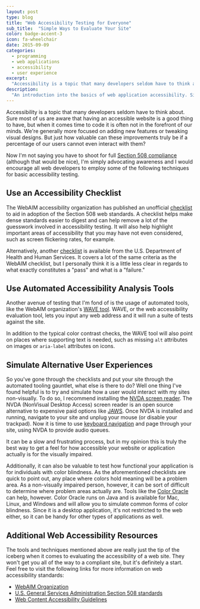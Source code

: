 ```yaml
---
layout: post
type: blog
title: "Web Accessibility Testing for Everyone"
sub_title:  "Simple Ways to Evaluate Your Site"
color: badge-accent-3
icon: fa-wheelchair
date: 2015-09-09
categories:
  - programming
  - web applications
  - accessibility
  - user experience
excerpt:
  "Accessibility is a topic that many developers seldom have to think about. Sure most of us are aware that having an accessible website is a good thing to have, but when it comes time to code it is often not in the forefront of our minds.  We're generally more focused on adding new features or tweaking visual designs.  But just how valuable can these improvements truly be if a percentage of our users cannot even interact with them?"
description:
  "An introduction into the basics of web application accessibility. Simple steps that web developers can take to make sites more accessible."
---
```

Accessibility is a topic that many developers seldom have to think about. Sure most of us are aware that having an accessible website is a good thing to have, but when it comes time to code it is often not in the forefront of our minds.  We're generally more focused on adding new features or tweaking visual designs.  But just how valuable can these improvements truly be if a percentage of our users cannot even interact with them?

Now I'm not saying you have to shoot for full [Section 508 compliance](http://www.section508.gov/) (although that would be nice), I'm simply advocating awareness and I would encourage all web developers to employ some of the following techniques for basic accessibility testing.

## Use an Accessibility Checklist
The WebAIM accessibility organization has published an unofficial [checklist](http://webaim.org/standards/508/checklist) to aid in adoption of the Section 508 web standards. A checklist helps make dense standards easier to digest and can help remove a lot of the guesswork involved in accessibility testing.  It will also help highlight important areas of accessibility that you may have not even considered, such as screen flickering rates, for example.

Alternatively, another [checklist](http://www.hhs.gov/web/section-508/making-files-accessible/checklist/html/index.html) is available from the U.S. Department of Health and Human Services.  It covers a lot of the same criteria as the WebAIM checklist, but I personally think it is a little less clear in regards to what exactly constitutes a "pass" and what is a "failure."

## Use Automated Accessibility Analysis Tools
Another avenue of testing that I'm fond of is the usage of automated tools, like the WebAIM organization's [WAVE tool](http://wave.webaim.org/).  WAVE, or the web accessibility evaluation tool, lets you input any web address and it will run a suite of tests against the site.

In addition to the typical color contrast checks, the WAVE tool will also point on places where supporting text is needed, such as missing `alt` attributes on images or `aria-label` attributes on icons.

## Simulate Alternative User Experiences
So you've gone through the checklists and put your site through the automated tooling gauntlet, what else is there to do?  Well one thing I've found helpful is to try and simulate how a user would interact with my sites non-visually.  To do so, I recommend installing the [NVDA screen reader](http://www.nvaccess.org/).  The NVDA (NonVisual Desktop Access) screen reader is an open source alternative to expensive paid options like [JAWS](http://www.freedomscientific.com/Products/Blindness/JAWS).  Once NVDA is installed and running, navigate to your site and unplug your mouse (or disable your trackpad).  Now it is time to use [keyboard navigation](http://www.ssa.gov/accessibility/keyboard_nav.html) and page through your site, using NVDA to provide audio queues.

It can be a slow and frustrating process, but in my opinion this is truly the best way to get a feel for how accessible your website or application actually is for the visually impaired.

Additionally, it can also be valuable to test how functional your application is for individuals with color blindness.  As the aforementioned checklists are quick to point out, any place where colors hold meaning will be a problem area.  As a non-visually impaired person, however, it can be sort of difficult to determine where problem areas actually are.  Tools like the [Color Oracle](http://colororacle.org/index.html) can help, however.  Color Oracle runs on Java and is available for Mac, Linux, and Windows and will allow you to simulate common forms of color blindness.  Since it is a desktop application, it's not restricted to the web either, so it can be handy for other types of applications as well.

## Additional Web Accessibility Resources
The tools and techniques mentioned above are really just the tip of the iceberg when it comes to evaluating the accessibility of a web site.  They won't get you all of the way to a compliant site, but it's definitely a start.  Feel free to visit the following links for more information on web accessibility standards:

* [WebAIM Organization](http://webaim.org/)
* [U.S. General Services Administration Section 508 standards](http://www.section508.gov/)
* [Web Content Accessibility Guidelines](http://www.w3.org/WAI/GL/)
